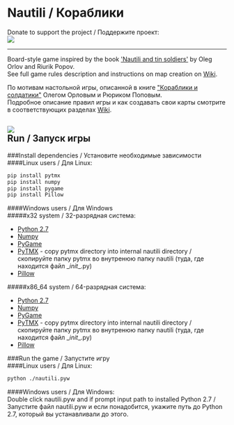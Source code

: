 Nautili / Кораблики
===================

Donate to support the project / Поддержите проект:  
[![](https://www.paypalobjects.com/en_US/RU/i/btn/btn_donateCC_LG.gif)
](https://www.paypal.com/cgi-bin/webscr?cmd=_s-xclick&hosted_button_id=996CAQCKW2M7C)  
* * *

Board-style game inspired by the book ['Nautili and tin soldiers'](http://www.livelib.ru/book/1000541123) by Oleg Orlov and Riurik Popov.  
See full game rules description and instructions on map creation on [Wiki](https://github.com/aikikode/nautili/wiki).

По мотивам настольной игры, описанной в книге ["Кораблики и солдатики"](http://www.livelib.ru/book/1000541123) Олегом Орловым и Рюриком Поповым.  
Подробное описание правил игры и как создавать свои карты смотрите в соответствующих разделах [Wiki](https://github.com/aikikode/nautili/wiki).  
  
![](http://i.imgur.com/TvUeenu.png)  
Run / Запуск игры
-----------------

###Install dependencies / Установите необходимые зависимости  
####Linux users / Для Linux:  
```bash
pip install pytmx
pip install numpy
pip install pygame
pip install Pillow
```
####Windows users / Для Windows  
#####x32 system / 32-разрядная система:
* [Python 2.7](https://www.python.org/ftp/python/2.7.6/python-2.7.6.msi)
* [Numpy](http://www.lfd.uci.edu/~gohlke/pythonlibs/sn5ub7d9/numpy-MKL-1.8.1.win32-py2.7.exe)
* [PyGame](http://pygame.org/ftp/pygame-1.9.1.win32-py2.7.msi)
* [PyTMX](https://github.com/bitcraft/PyTMX) - copy pytmx directory into internal nautili directory / скопируйте папку pytmx во внутренюю папку nautili (туда, где находится файл \__init__.py)
* [Pillow](https://pypi.python.org/packages/2.7/P/Pillow/Pillow-2.4.0.win32-py2.7.exe#md5=6c181d7041c147c2293daf59af213c5e)  

#####x86_64 system / 64-разрядная система:  
* [Python 2.7](https://www.python.org/ftp/python/2.7.6/python-2.7.6rc1.amd64.msi)
* [Numpy](http://www.lfd.uci.edu/~gohlke/pythonlibs/sn5ub7d9/numpy-MKL-1.8.1.win-amd64-py2.7.exe)
* [PyGame](http://www.lfd.uci.edu/~gohlke/pythonlibs/sn5ub7d9/pygame-1.9.2a0.win-amd64-py2.7.exe)
* [PyTMX](https://github.com/bitcraft/PyTMX) - copy pytmx directory into internal nautili directory / скопируйте папку pytmx во внутренюю папку nautili (туда, где находится файл \__init__.py)
* [Pillow](https://pypi.python.org/packages/2.7/P/Pillow/Pillow-2.4.0.win-amd64-py2.7.exe)  

###Run the game / Запустите игру  
####Linux users / Для Linux:  
```bash
python ./nautili.pyw
```
####Windows users / Для Windows:  
Double click nautili.pyw and if prompt input path to installed Python 2.7 / Запустите файл nautili.pyw и если понадобится, укажите путь до Python 2.7, который вы устанавливали до этого.
